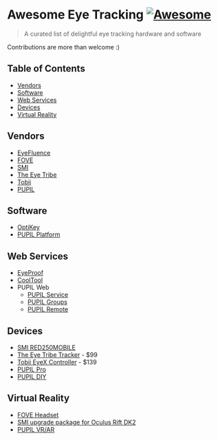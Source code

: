 # Awesome Eye Tracking [![Awesome](https://cdn.rawgit.com/sindresorhus/awesome/d7305f38d29fed78fa85652e3a63e154dd8e8829/media/badge.svg)](https://github.com/sindresorhus/awesome)

> A curated list of delightful eye tracking hardware and software

Contributions are more than welcome :)

## Table of Contents

- [Vendors](#vendors)
- [Software](#software)
- [Web Services](#web-services)
- [Devices](#devices)
- [Virtual Reality](#virtual-reality)

## Vendors

- [EyeFluence](http://eyefluence.com/)
- [FOVE](http://www.getfove.com/)
- [SMI](http://www.smivision.com/)
- [The Eye Tribe](https://theeyetribe.com/)
- [Tobii](http://www.tobii.com/)
- [PUPIL](http://pupil-labs.com/)

## Software

- [OptiKey](https://github.com/JuliusSweetland/OptiKey/wiki)
- [PUPIL Platform](https://pupil-labs.com/pupil/)

## Web Services

- [EyeProof](http://eyeproof.net)
- [CoolTool](https://cooltool.com/)
- PUPIL Web
  - [PUPIL Service](https://github.com/pupil-labs/pupil/blob/master/pupil_src/capture/service.py)
  - [PUPIL Groups](https://github.com/pupil-labs/pupil/blob/master/pupil_src/shared_modules/pupil_groups.py)
  - [PUPIL Remote](https://github.com/pupil-labs/pupil/blob/master/pupil_src/shared_modules/pupil_remote.py)

## Devices

- [SMI RED250MOBILE](http://www.smivision.com/en/gaze-and-eye-tracking-systems/products/red250mobile.html)
- [The Eye Tribe Tracker](https://theeyetribe.com/products/) - $99
- [Tobii EyeX Controller](http://www.tobii.com/xperience/) - $139
- [PUPIL Pro](https://pupil-labs.com/store/)
- [PUPIL DIY](https://github.com/pupil-labs/pupil/wiki/DIY-Kit-Guide)

## Virtual Reality
- [FOVE Headset](http://www.getfove.com/)
- [SMI upgrade package for Oculus Rift DK2](http://www.smivision.com/en/gaze-and-eye-tracking-systems/products/eye-tracking-hmd-upgrade.html)
- [PUPIL VR/AR](https://pupil-labs.com/vr-ar/)
